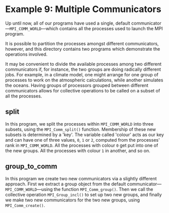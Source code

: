 Example 9: Multiple Communicators
=================================

Up until now, all of our programs have used a single, default
communicator—`MPI_COMM_WORLD`—which contains all the processes
used to launch the MPI program.

It is possible to partition the processes amongst different
communicators, however, and this directory contains two
programs which demonstrate the operations involved.

It may be convenient to divide the available processes among
two different communicators if, for instance, the two groups
are doing radically different jobs.
For example, in a climate
model, one might arrange for one group of processes to work on
the atmospheric calculations, while another simulates the
oceans.
Having groups of processors grouped between different
communicators allows for collective operations to be called on
a subset of all the processes.

split
-----

In this program, we split the processes within `MPI_COMM_WORLD`
into three subsets, using the `MPI_Comm_split()` function.
Membership of these new subsets is determined by a 'key'.
The variable called 'colour' acts as our key and can have
one of three values, `0`, `1` or `2`, computed from the processes'
rank in `MPI_COMM_WORLD`.
All the processes with colour `0`
get put into one of the new groups.
All the processes with
colour `1` in another, and so on.

group_to_comm
-------------

In this program we create two new communicators via a slightly
different approach.
First we extract a group object from the
default communicator—`MPI_COMM_WORLD`—using the function
`MPI_Comm_group()`.
Then we call the collective operation
`MPI_Group_incl()` to set up two new groups, and finally we
make two new communicators for the two new groups, using
`MPI_Comm_create()`.


